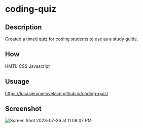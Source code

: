 # coding-quiz

## Description
Created a timed quiz for coding students to use as a study guide.



## How
HMTL
CSS
Javascript


## Usuage
https://lucasjeromelovelace.github.io/coding-quiz/

## Screenshot
![Screen Shot 2023-07-26 at 11 09 07 PM](https://github.com/lucasjeromelovelace/coding-quiz/assets/99099060/d41e7634-6a2c-4794-938b-ce76cf23ed58)

